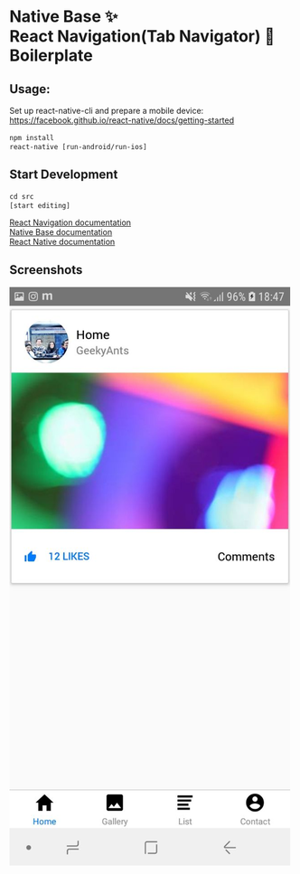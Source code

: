 # Native Base ✨<br>React Navigation(Tab Navigator) 🎌<br>Boilerplate

## Usage:
Set up react-native-cli and prepare a mobile device:<br>
https://facebook.github.io/react-native/docs/getting-started


```
npm install
react-native [run-android/run-ios]

```

## Start Development

```
cd src
[start editing]

```

[React Navigation documentation](https://reactnavigation.org/docs/en/tab-based-navigation.html)<br>
[Native Base documentation](https://docs.nativebase.io/)<br>
[React Native documentation](https://facebook.github.io/react-native/docs/tutorial)<br>

## Screenshots
![Alt text](./screenshots/1.jpg)